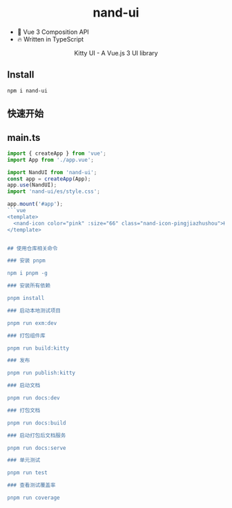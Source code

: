 <h1 align="center">
    nand-ui
</h1>




* 💪 Vue 3 Composition API
* 🔥 Written in TypeScript

<p align="center">Kitty UI - A Vue.js 3 UI library</p>

## Install
```
npm i nand-ui
```

## 快速开始

## main.ts
``` ts
import { createApp } from 'vue';
import App from './app.vue';

import NandUI from 'nand-ui';
const app = createApp(App);
app.use(NandUI);
import 'nand-ui/es/style.css';

app.mount('#app');
```vue
<template>
  <nand-icon color="pink" :size="66" class="nand-icon-pingjiazhushou">Hello Icon</nand-icon>
</template>


## 使用仓库相关命令

### 安装 pnpm

npm i pnpm -g

### 安装所有依赖

pnpm install

### 启动本地测试项目

pnpm run exm:dev

### 打包组件库

pnpm run build:kitty

### 发布

pnpm run publish:kitty

### 启动文档

pnpm run docs:dev

### 打包文档

pnpm run docs:build

### 启动打包后文档服务

pnpm run docs:serve

### 单元测试

pnpm run test

### 查看测试覆盖率

pnpm run coverage
